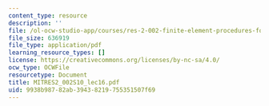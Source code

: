 ```yaml
---
content_type: resource
description: ''
file: /ol-ocw-studio-app/courses/res-2-002-finite-element-procedures-for-solids-and-structures-spring-2010/9938b98782ab39438219755351507f69_MITRES2_002S10_lec16.pdf
file_size: 636919
file_type: application/pdf
learning_resource_types: []
license: https://creativecommons.org/licenses/by-nc-sa/4.0/
ocw_type: OCWFile
resourcetype: Document
title: MITRES2_002S10_lec16.pdf
uid: 9938b987-82ab-3943-8219-755351507f69
---
```

